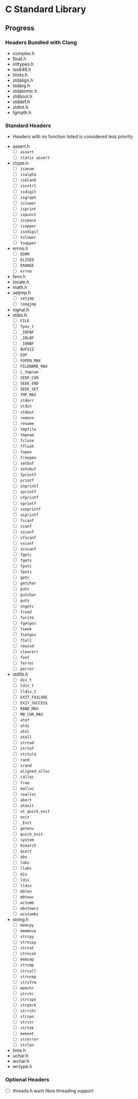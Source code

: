 # C Standard Library

## Progress

### Headers Bundled with Clang

- complex.h
- float.h
- inttypes.h
- iso646.h
- limits.h
- stdalign.h
- stdarg.h
- stdatomic.h
- stdbool.h
- stddef.h
- stdint.h
- tgmath.h


### Standard Headers

* Headers with no function listed is considered less priority

- assert.h
    - [ ] `assert`
	- [ ] `static assert`
- ctype.h
    - [ ] `isanum`
	- [ ] `isalpha`
	- [ ] `isblank`
	- [ ] `iscntrl`
	- [ ] `isdigit`
	- [ ] `isgraph`
	- [ ] `islower`
	- [ ] `isprint`
	- [ ] `ispunct`
	- [ ] `isspace`
	- [ ] `isupper`
	- [ ] `isxdigit`
	- [ ] `tolower`
	- [ ] `toupper`
- errno.h
    - [ ] `EDOM`
	- [ ] `ELISEQ`
	- [ ] `ERANGE`
	- [ ] `errno`
- fenv.h
- locale.h
- math.h
- setjmp.h
    - [ ] `setjmp`
	- [ ] `longjmp`
- signal.h
- stdio.h
    - [ ] `FILE`
	- [ ] `fpos_t`
	- [ ] `_IOFBF`
	- [ ] `_IOLBF`
	- [ ] `_IONBF`
	- [ ] `BUFSIZ`
	- [ ] `EOF`
	- [ ] `FOPEN_MAX`
	- [ ] `FILENAME_MAX`
	- [ ] `L_tmpnam`
	- [ ] `SEEK_CUR`
	- [ ] `SEEK_END`
	- [ ] `SEEK_SET`
	- [ ] `TMP_MAX`
	- [ ] `stderr`
	- [ ] `stdin`
	- [ ] `stdout`
	- [ ] `remove`
	- [ ] `rename`
	- [ ] `tmpfile`
	- [ ] `tmpnam`
	- [ ] `fclose`
	- [ ] `fflush`
	- [ ] `fopen`
	- [ ] `freopen`
	- [ ] `setbuf`
	- [ ] `setvbuf`
	- [ ] `fprintf`
	- [ ] `printf`
	- [ ] `snprintf`
	- [ ] `sprintf`
	- [ ] `vfprintf`
	- [ ] `vprintf`
	- [ ] `vsnprintf`
	- [ ] `vsprintf`
	- [ ] `fscanf`
	- [ ] `scanf`
	- [ ] `sscanf`
	- [ ] `vfscanf`
	- [ ] `vscanf`
	- [ ] `vsscanf`
	- [ ] `fgetc`
	- [ ] `fgets`
	- [ ] `fputc`
	- [ ] `fputs`
	- [ ] `getc`
	- [ ] `getchar`
	- [ ] `putc`
	- [ ] `putchar`
	- [ ] `puts`
	- [ ] `ungetc`
	- [ ] `fread`
	- [ ] `fwrite`
	- [ ] `fgetpos`
	- [ ] `fseek`
	- [ ] `fsetpos`
	- [ ] `ftell`
	- [ ] `rewind`
	- [ ] `clearerr`
	- [ ] `feof`
	- [ ] `ferror`
	- [ ] `perror`
- stdlib.h
    - [ ] `div_t`
    - [ ] `ldiv_t`
	- [ ] `lldiv_t`
	- [ ] `EXIT_FAILURE`
	- [ ] `EXIT_SUCCESS`
	- [ ] `RAND_MAX`
	- [ ] `MB_CUR_MAX`
    - [ ] `atof`
	- [ ] `atoi`
	- [ ] `atol`
	- [ ] `atoll`
	- [ ] `strtod`
	- [ ] `strtof`
	- [ ] `strtold`
	- [ ] `rand`
	- [ ] `srand`
	- [ ] `aligned_alloc`
	- [ ] `calloc`
	- [ ] `free`
	- [ ] `malloc`
	- [ ] `realloc`
	- [ ] `abort`
	- [ ] `atexit`
	- [ ] `at_quick_exit`
	- [ ] `exit`
	- [ ] `_Exit`
	- [ ] `getenv`
	- [ ] `quick_exit`
	- [ ] `system`
	- [ ] `bsearch`
	- [ ] `qsort`
	- [ ] `abs`
	- [ ] `labs`
	- [ ] `llabs`
	- [ ] `div`
	- [ ] `ldiv`
	- [ ] `lldiv`
	- [ ] `mblen`
	- [ ] `mbtowc`
	- [ ] `wctomb`
	- [ ] `mbstowcs`
	- [ ] `wcstombs`
- string.h
    - [ ] `memcpy`
	- [ ] `memmove`
	- [ ] `strcpy`
	- [ ] `strncpy`
	- [ ] `strcat`
	- [ ] `strncat`
	- [ ] `memcmp`
	- [ ] `strcmp`
	- [ ] `strcoll`
	- [ ] `strncmp`
	- [ ] `strxfrm`
	- [ ] `memchr`
	- [ ] `strchr`
	- [ ] `strcspn`
	- [ ] `strpbrk`
	- [ ] `strrchr`
	- [ ] `strspn`
	- [ ] `strstr`
	- [ ] `strtok`
	- [ ] `memset`
	- [ ] `strerror`
	- [ ] `strlen`
- time.h
- uchar.h
- wchar.h
- wctype.h

### Optional Headers

- [ ] threads.h
    want libos threading support
